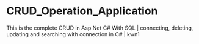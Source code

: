 # CRUD_Operation_Application
This is the complete CRUD in Asp.Net C# With SQL | connecting, deleting, updating and searching with connection in C# |  kwn1
